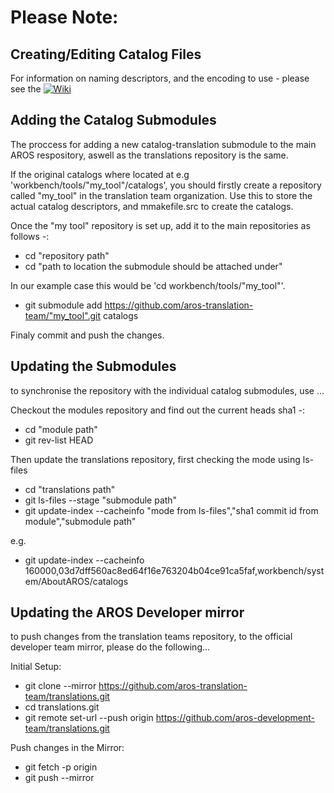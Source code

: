 Please Note:
============

Creating/Editing Catalog Files
------------------------------

For information on naming descriptors, and the encoding to use - please see the [![Wiki](https://github.com/aros-translation-team/translations/wiki)](https://github.com/aros-translation-team/translations/wiki)

Adding the Catalog Submodules
-----------------------------

The proccess for adding a new catalog-translation submodule to the main AROS respository, aswell as the translations repository is the same.

If the original catalogs where located at e.g 'workbench/tools/"my_tool"/catalogs', you should firstly create a repository called "my_tool" in the translation team organization. Use this to store the actual catalog descriptors, and mmakefile.src to create the catalogs.

Once the "my tool" repository is set up, add it to the main repositories as follows -:
  
* cd "repository path"
* cd "path to location the submodule should be attached under"
  
In our example case this would be 'cd workbench/tools/"my_tool"'.
  
* git submodule add https://github.com/aros-translation-team/"my_tool".git catalogs

Finaly commit and push the changes.

Updating the Submodules
-----------------------

to synchronise the repository with the individual catalog submodules, use ...

Checkout the modules repository and find out the current heads sha1 -:

* cd "module path"
* git rev-list HEAD

Then update the translations repository, first checking the mode using ls-files

* cd "translations path"
* git ls-files --stage "submodule path"
* git update-index --cacheinfo "mode from ls-files","sha1 commit id from module","submodule path"

e.g.
* git update-index --cacheinfo 160000,03d7dff560ac8ed64f16e763204b04ce91ca5faf,workbench/system/AboutAROS/catalogs

Updating the AROS Developer mirror
----------------------------------

to push changes from the translation teams repository, to the official developer team mirror, please do the following...

Initial Setup:

* git clone --mirror https://github.com/aros-translation-team/translations.git
* cd translations.git
* git remote set-url --push origin https://github.com/aros-development-team/translations.git

Push changes in the Mirror:

* git fetch -p origin
* git push --mirror

